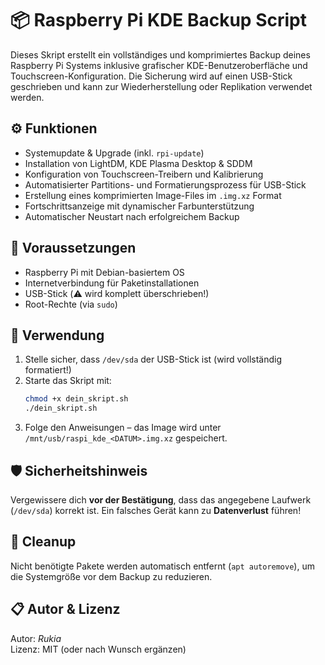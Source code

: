 # 📦 Raspberry Pi KDE Backup Script

Dieses Skript erstellt ein vollständiges und komprimiertes Backup deines Raspberry Pi Systems inklusive grafischer KDE-Benutzeroberfläche und Touchscreen-Konfiguration. Die Sicherung wird auf einen USB-Stick geschrieben und kann zur Wiederherstellung oder Replikation verwendet werden.

## ⚙️ Funktionen

- Systemupdate & Upgrade (inkl. `rpi-update`)
- Installation von LightDM, KDE Plasma Desktop & SDDM
- Konfiguration von Touchscreen-Treibern und Kalibrierung
- Automatisierter Partitions- und Formatierungsprozess für USB-Stick
- Erstellung eines komprimierten Image-Files im `.img.xz` Format
- Fortschrittsanzeige mit dynamischer Farbunterstützung
- Automatischer Neustart nach erfolgreichem Backup

## 📝 Voraussetzungen

- Raspberry Pi mit Debian-basiertem OS
- Internetverbindung für Paketinstallationen
- USB-Stick (⚠️ wird komplett überschrieben!)
- Root-Rechte (via `sudo`)

## 📂 Verwendung

1. Stelle sicher, dass `/dev/sda` der USB-Stick ist (wird vollständig formatiert!)
2. Starte das Skript mit:
   ```bash
   chmod +x dein_skript.sh
   ./dein_skript.sh
   ```
3. Folge den Anweisungen – das Image wird unter `/mnt/usb/raspi_kde_<DATUM>.img.xz` gespeichert.

## 🛡️ Sicherheitshinweis

Vergewissere dich **vor der Bestätigung**, dass das angegebene Laufwerk (`/dev/sda`) korrekt ist. Ein falsches Gerät kann zu **Datenverlust** führen!

## 🧼 Cleanup

Nicht benötigte Pakete werden automatisch entfernt (`apt autoremove`), um die Systemgröße vor dem Backup zu reduzieren.

## 📋 Autor & Lizenz

Autor: *Rukia*  
Lizenz: MIT (oder nach Wunsch ergänzen)
